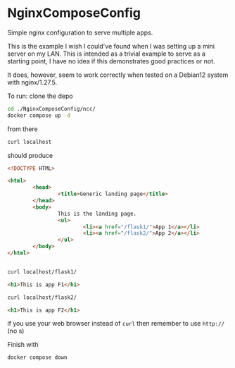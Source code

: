 # NginxComposeConfig
Simple nginx configuration to serve multiple apps. 

This is the example I wish I could've found when I was setting up a mini server on my LAN. This is intended as a trivial example to serve as a starting point,
I have no idea if this demonstrates good practices or not.

It does, however, seem to work correctly when tested on a Debian12 system with nginx/1.27.5. 


To run:
clone the depo


```bash
cd ./NginxComposeConfig/ncc/
docker compose up -d
```
from there
```bash
curl localhost
```

should produce
```html
<!DOCTYPE HTML>

<html>
        <head>
                <title>Generic landing page</title>
        </head>
        <body>
                This is the landing page.
                <ul>
                        <li><a href="/flask1/">App 1</a></li>
                        <li><a href="/flask2/">App 2</a></li>
                </ul>
        </body>
</html>
```

```bash

curl localhost/flask1/
```

```html
<h1>This is app F1</h1>
```

```bash
curl localhost/flask2/
```

```html
<h1>This is app F2</h1>
```

if you use your web browser instead of `curl` then remember to use `http://` (no s)

Finish with
```bash
docker compose down
```

